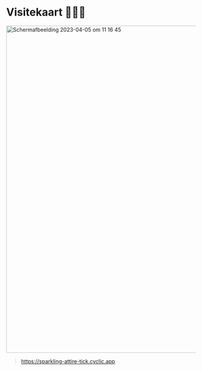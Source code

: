 # Visitekaart 👩🏽‍💻
<img width="872" alt="Schermafbeelding 2023-04-05 om 11 16 45" src="https://user-images.githubusercontent.com/112856019/230037846-b6b992ad-b8a1-4b31-ab8c-5e6aff75d0a2.png">

>https://sparkling-attire-tick.cyclic.app
